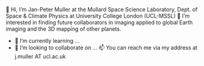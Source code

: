 👋 Hi, I’m Jan-Peter Muller at the Mullard Space Science Laboratory, Dept. of Space & Climate Physics at University College London (UCL-MSSL)
👀 I’m interested in finding future collaborators in imaging applied to global Earth imaging and the 3D mapping of other planets.
- 🌱 I’m currently learning ...
- 💞️ I’m looking to collaborate on ...
📫 You can reach me via my address at j.muller AT ucl.ac.uk

<!---
jpalm66/jpalm66 is a ✨ special ✨ repository because its `README.md` (this file) appears on your GitHub profile.
You can click the Preview link to take a look at your changes.
--->
